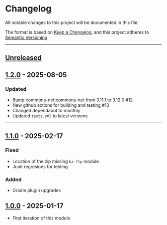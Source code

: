 # Changelog

All notable changes to this project will be documented in this file.

The format is based on [Keep a Changelog](https://keepachangelog.com/en/1.0.0/),
and this project adheres to [Semantic Versioning](https://semver.org/spec/v2.0.0.html).

* * *

## [Unreleased]

## [1.2.0] - 2025-08-05

### Updated

- Bump commons-net:commons-net from 3.11.1 to 3.12.0 #12
- New github actions for building and testing #13
- Changed dependabot to monthly
- Updated `tests.yml` to latest versions

* * *

## [1.1.0] - 2025-02-17

### Fixed

- Location of the zip missing `bx-ftp` module
- Junit regresions for testing

### Added

- Gradle plugin upgrades

## [1.0.0] - 2025-01-17

- First iteration of this module

[unreleased]: https://github.com/ortus-boxlang/bx-ftp/compare/v1.2.0...HEAD
[1.2.0]: https://github.com/ortus-boxlang/bx-ftp/compare/v1.1.0...v1.2.0
[1.1.0]: https://github.com/ortus-boxlang/bx-ftp/compare/v1.0.0...v1.1.0
[1.0.0]: https://github.com/ortus-boxlang/bx-ftp/compare/136f3680c7f92b785733421a2a92c3db2d91d404...v1.0.0
